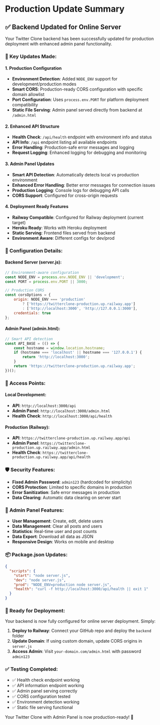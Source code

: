 # Production Update Summary

## ✅ Backend Updated for Online Server

Your Twitter Clone backend has been successfully updated for production deployment with enhanced admin panel functionality.

### 🚀 Key Updates Made:

#### 1. Production Configuration
- **Environment Detection**: Added `NODE_ENV` support for development/production modes
- **Smart CORS**: Production-ready CORS configuration with specific domain allowlist
- **Port Configuration**: Uses `process.env.PORT` for platform deployment compatibility
- **Static File Serving**: Admin panel served directly from backend at `/admin.html`

#### 2. Enhanced API Structure
- **Health Check**: `/api/health` endpoint with environment info and status
- **API Info**: `/api` endpoint listing all available endpoints
- **Error Handling**: Production-safe error messages and logging
- **Request Logging**: Enhanced logging for debugging and monitoring

#### 3. Admin Panel Updates
- **Smart API Detection**: Automatically detects local vs production environment
- **Enhanced Error Handling**: Better error messages for connection issues
- **Production Logging**: Console logs for debugging API calls
- **CORS Support**: Configured for cross-origin requests

#### 4. Deployment Ready Features
- **Railway Compatible**: Configured for Railway deployment (current target)
- **Heroku Ready**: Works with Heroku deployment
- **Static Serving**: Frontend files served from backend
- **Environment Aware**: Different configs for dev/prod

### 🔧 Configuration Details:

#### Backend Server (server.js):
```javascript
// Environment-aware configuration
const NODE_ENV = process.env.NODE_ENV || 'development';
const PORT = process.env.PORT || 3000;

// Production CORS
const corsOptions = {
    origin: NODE_ENV === 'production' 
        ? ['https://twitterclone-production.up.railway.app'] 
        : ['http://localhost:3000', 'http://127.0.0.1:3000'],
    credentials: true
};
```

#### Admin Panel (admin.html):
```javascript
// Smart API detection
const API_BASE = (() => {
    const hostname = window.location.hostname;
    if (hostname === 'localhost' || hostname === '127.0.0.1') {
        return 'http://localhost:3000';
    }
    return 'https://twitterclone-production.up.railway.app';
})();
```

### 📍 Access Points:

#### Local Development:
- **API**: `http://localhost:3000/api`
- **Admin Panel**: `http://localhost:3000/admin.html`
- **Health Check**: `http://localhost:3000/api/health`

#### Production (Railway):
- **API**: `https://twitterclone-production.up.railway.app/api`
- **Admin Panel**: `https://twitterclone-production.up.railway.app/admin.html`
- **Health Check**: `https://twitterclone-production.up.railway.app/api/health`

### 🛡️ Security Features:
- **Fixed Admin Password**: `admin123` (hardcoded for simplicity)
- **CORS Protection**: Limited to specific domains in production
- **Error Sanitization**: Safe error messages in production
- **Data Clearing**: Automatic data clearing on server start

### 🎯 Admin Panel Features:
- **User Management**: Create, edit, delete users
- **Data Management**: Clear all posts and users
- **Statistics**: Real-time user and post counts
- **Data Export**: Download all data as JSON
- **Responsive Design**: Works on mobile and desktop

### 📦 Package.json Updates:
```json
{
  "scripts": {
    "start": "node server.js",
    "dev": "node server.js", 
    "prod": "NODE_ENV=production node server.js",
    "health": "curl -f http://localhost:3000/api/health || exit 1"
  }
}
```

### 🚀 Ready for Deployment:

Your backend is now fully configured for online server deployment. Simply:

1. **Deploy to Railway**: Connect your GitHub repo and deploy the `backend` folder
2. **Update Domain**: If using custom domain, update CORS origins in `server.js`
3. **Access Admin**: Visit `your-domain.com/admin.html` with password `admin123`

### ✅ Testing Completed:
- ✅ Health check endpoint working
- ✅ API information endpoint working  
- ✅ Admin panel serving correctly
- ✅ CORS configuration tested
- ✅ Environment detection working
- ✅ Static file serving functional

Your Twitter Clone with Admin Panel is now production-ready! 🎉

